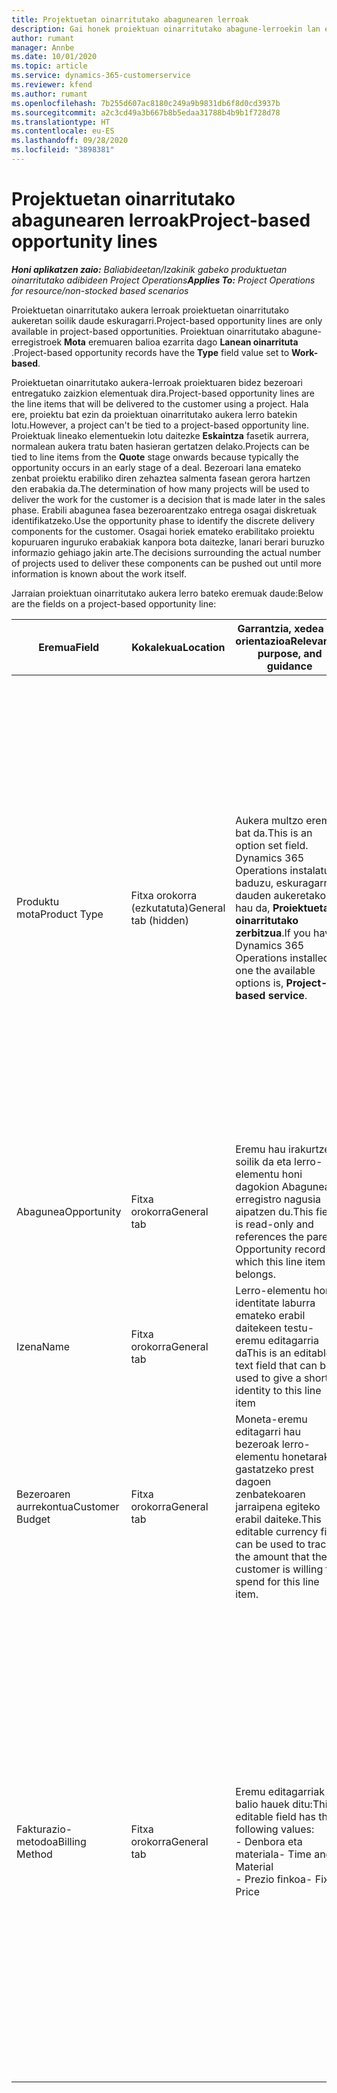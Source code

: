 ```yaml
---
title: Projektuetan oinarritutako abagunearen lerroak
description: Gai honek proiektuan oinarritutako abagune-lerroekin lan egiteari buruzko informazioa eskaintzen du.
author: rumant
manager: Annbe
ms.date: 10/01/2020
ms.topic: article
ms.service: dynamics-365-customerservice
ms.reviewer: kfend
ms.author: rumant
ms.openlocfilehash: 7b255d607ac8180c249a9b9831db6f8d0cd3937b
ms.sourcegitcommit: a2c3cd49a3b667b8b5edaa31788b4b9b1f728d78
ms.translationtype: HT
ms.contentlocale: eu-ES
ms.lasthandoff: 09/28/2020
ms.locfileid: "3898381"
---
```

# <a name="project-based-opportunity-lines"></a><span data-ttu-id="bd335-103">Projektuetan oinarritutako abagunearen lerroak</span><span class="sxs-lookup"><span data-stu-id="bd335-103">Project-based opportunity lines</span></span>

<span data-ttu-id="bd335-104">_**Honi aplikatzen zaio:** Baliabideetan/Izakinik gabeko produktuetan oinarritutako adibideen Project Operations_</span><span class="sxs-lookup"><span data-stu-id="bd335-104">_**Applies To:** Project Operations for resource/non-stocked based scenarios_</span></span>


<span data-ttu-id="bd335-105">Proiektuetan oinarritutako aukera lerroak proiektuetan oinarritutako aukeretan soilik daude eskuragarri.</span><span class="sxs-lookup"><span data-stu-id="bd335-105">Project-based opportunity lines are only available in project-based opportunities.</span></span> <span data-ttu-id="bd335-106">Proiektuan oinarritutako abagune-erregistroek **Mota** eremuaren balioa ezarrita dago **Lanean oinarrituta** .</span><span class="sxs-lookup"><span data-stu-id="bd335-106">Project-based opportunity records have the **Type** field value set to **Work-based**.</span></span>

<span data-ttu-id="bd335-107">Proiektuetan oinarritutako aukera-lerroak proiektuaren bidez bezeroari entregatuko zaizkion elementuak dira.</span><span class="sxs-lookup"><span data-stu-id="bd335-107">Project-based opportunity lines are the line items that will be delivered to the customer using a project.</span></span> <span data-ttu-id="bd335-108">Hala ere, proiektu bat ezin da proiektuan oinarritutako aukera lerro batekin lotu.</span><span class="sxs-lookup"><span data-stu-id="bd335-108">However, a project can't be tied to a project-based opportunity line.</span></span> <span data-ttu-id="bd335-109">Proiektuak lineako elementuekin lotu daitezke **Eskaintza** fasetik aurrera, normalean aukera tratu baten hasieran gertatzen delako.</span><span class="sxs-lookup"><span data-stu-id="bd335-109">Projects can be tied to line items from the **Quote** stage onwards because typically the opportunity occurs in an early stage of a deal.</span></span> <span data-ttu-id="bd335-110">Bezeroari lana emateko zenbat proiektu erabiliko diren zehaztea salmenta fasean gerora hartzen den erabakia da.</span><span class="sxs-lookup"><span data-stu-id="bd335-110">The determination of how many projects will be used to deliver the work for the customer is a decision that is made later in the sales phase.</span></span> <span data-ttu-id="bd335-111">Erabili abagunea fasea bezeroarentzako entrega osagai diskretuak identifikatzeko.</span><span class="sxs-lookup"><span data-stu-id="bd335-111">Use the opportunity phase to identify the discrete delivery components for the customer.</span></span> <span data-ttu-id="bd335-112">Osagai horiek emateko erabilitako proiektu kopuruaren inguruko erabakiak kanpora bota daitezke, lanari berari buruzko informazio gehiago jakin arte.</span><span class="sxs-lookup"><span data-stu-id="bd335-112">The decisions surrounding the actual number of projects used to deliver these components can be pushed out until more information is known about the work itself.</span></span>

<span data-ttu-id="bd335-113">Jarraian proiektuan oinarritutako aukera lerro bateko eremuak daude:</span><span class="sxs-lookup"><span data-stu-id="bd335-113">Below are the fields on a project-based opportunity line:</span></span>

| <span data-ttu-id="bd335-114">**Eremua**</span><span class="sxs-lookup"><span data-stu-id="bd335-114">**Field**</span></span> | <span data-ttu-id="bd335-115">**Kokalekua**</span><span class="sxs-lookup"><span data-stu-id="bd335-115">**Location**</span></span> | <span data-ttu-id="bd335-116">**Garrantzia, xedea eta orientazioa**</span><span class="sxs-lookup"><span data-stu-id="bd335-116">**Relevance, purpose, and guidance**</span></span> | <span data-ttu-id="bd335-117">**Downstream eragina**</span><span class="sxs-lookup"><span data-stu-id="bd335-117">**Downstream impact**</span></span> |
| --- | --- | --- | --- |
| <span data-ttu-id="bd335-118">Produktu mota</span><span class="sxs-lookup"><span data-stu-id="bd335-118">Product Type</span></span> | <span data-ttu-id="bd335-119">Fitxa orokorra (ezkutatuta)</span><span class="sxs-lookup"><span data-stu-id="bd335-119">General tab (hidden)</span></span> | <span data-ttu-id="bd335-120">Aukera multzo eremu bat da.</span><span class="sxs-lookup"><span data-stu-id="bd335-120">This is an option set field.</span></span> <span data-ttu-id="bd335-121">Dynamics 365 Operations instalatuta baduzu, eskuragarri dauden aukeretako bat hau da, **Proiektuetan oinarritutako zerbitzua**.</span><span class="sxs-lookup"><span data-stu-id="bd335-121">If you have Dynamics 365 Operations installed, one the available options is, **Project-based service**.</span></span>  | <span data-ttu-id="bd335-122">Eremu honen balioa ezarrita dago **Proiektuetan oinarritutako zerbitzua** proiektuan oinarritutako aukera-lerroa Aukeran Aukeran proiektuan oinarritutako lerroen saretik sortzen duzunean.</span><span class="sxs-lookup"><span data-stu-id="bd335-122">The value of this field is set to **Project-based service** when you create the project-based opportunity line from the project-based lines grid on the Opportunity.</span></span> <br> <span data-ttu-id="bd335-123">Balio hau aldatzen edo gainidazten baduzu, proiektuaren funtzionalitatea ez da gaituko proiektuan oinarritutako lineako elementuetan.</span><span class="sxs-lookup"><span data-stu-id="bd335-123">If you change or override this value, the project functionality won't be enabled on your project-based line items.</span></span> |
| <span data-ttu-id="bd335-124">Abagunea</span><span class="sxs-lookup"><span data-stu-id="bd335-124">Opportunity</span></span> | <span data-ttu-id="bd335-125">Fitxa orokorra</span><span class="sxs-lookup"><span data-stu-id="bd335-125">General tab</span></span> | <span data-ttu-id="bd335-126">Eremu hau irakurtzeko soilik da eta lerro-elementu honi dagokion Abagunea erregistro nagusia aipatzen du.</span><span class="sxs-lookup"><span data-stu-id="bd335-126">This field is read-only and references the parent Opportunity record to which this line item belongs.</span></span> | <span data-ttu-id="bd335-127">Ez dago alor honen beherako eraginik.</span><span class="sxs-lookup"><span data-stu-id="bd335-127">There is no downstream impact of this field.</span></span> |
| <span data-ttu-id="bd335-128">Izena</span><span class="sxs-lookup"><span data-stu-id="bd335-128">Name</span></span> | <span data-ttu-id="bd335-129">Fitxa orokorra</span><span class="sxs-lookup"><span data-stu-id="bd335-129">General tab</span></span> | <span data-ttu-id="bd335-130">Lerro-elementu honi identitate laburra emateko erabil daitekeen testu-eremu editagarria da</span><span class="sxs-lookup"><span data-stu-id="bd335-130">This is an editable text field that can be used to give a short identity to this line item</span></span> | <span data-ttu-id="bd335-131">Balio hau aurrekontuaren marrara eramaten da aukera honetatik aurrekontua sortzen duzunean</span><span class="sxs-lookup"><span data-stu-id="bd335-131">This value is carried over to the quote line when you create a quote from this opportunity</span></span> |
| <span data-ttu-id="bd335-132">Bezeroaren aurrekontua</span><span class="sxs-lookup"><span data-stu-id="bd335-132">Customer Budget</span></span> | <span data-ttu-id="bd335-133">Fitxa orokorra</span><span class="sxs-lookup"><span data-stu-id="bd335-133">General tab</span></span> | <span data-ttu-id="bd335-134">Moneta-eremu editagarri hau bezeroak lerro-elementu honetarako gastatzeko prest dagoen zenbatekoaren jarraipena egiteko erabil daiteke.</span><span class="sxs-lookup"><span data-stu-id="bd335-134">This editable currency field can be used to track the amount that the customer is willing to spend for this line item.</span></span> | <span data-ttu-id="bd335-135">Balio hau eskintzako dagokion eremura eramaten da aukera honetatik aurrekontua sortzen duzunean</span><span class="sxs-lookup"><span data-stu-id="bd335-135">This value is carried over to the corresponding field on the quote line when you create a quote from this opportunity</span></span> |
| <span data-ttu-id="bd335-136">Fakturazio-metodoa</span><span class="sxs-lookup"><span data-stu-id="bd335-136">Billing Method</span></span> | <span data-ttu-id="bd335-137">Fitxa orokorra</span><span class="sxs-lookup"><span data-stu-id="bd335-137">General tab</span></span> | <span data-ttu-id="bd335-138">Eremu editagarriak balio hauek ditu:</span><span class="sxs-lookup"><span data-stu-id="bd335-138">This editable field has the following values:</span></span></br><span data-ttu-id="bd335-139">- Denbora eta materiala</span><span class="sxs-lookup"><span data-stu-id="bd335-139">- Time and Material</span></span></br><span data-ttu-id="bd335-140">- Prezio finkoa</span><span class="sxs-lookup"><span data-stu-id="bd335-140">- Fixed Price</span></span> | <span data-ttu-id="bd335-141">Balio hau eskintzako dagokion eremura eramaten da aukera honetatik aurrekontua sortzen duzunean.</span><span class="sxs-lookup"><span data-stu-id="bd335-141">This value is carried over to the corresponding field on the quote line when you create a quote from this opportunity.</span></span> <span data-ttu-id="bd335-142">Aurrekontuaren lerroa sortu ondoren, eremua blokeatuta dago eta ezin da aldatu.</span><span class="sxs-lookup"><span data-stu-id="bd335-142">After the quote line is created, the field is locked and can't be changed.</span></span> <span data-ttu-id="bd335-143">Esleitu eremuaren balioa ahalik eta zehatzen.</span><span class="sxs-lookup"><span data-stu-id="bd335-143">Assign this field value as accurately as possible.</span></span> <span data-ttu-id="bd335-144">Eremu honen balioa aurrekontuaren lerroan aldatu behar baduzu, ezabatu eta berriro sortu aurrekontua.</span><span class="sxs-lookup"><span data-stu-id="bd335-144">If you need to change the value of this field on the quote line, delete and re-create the quote line.</span></span> |
